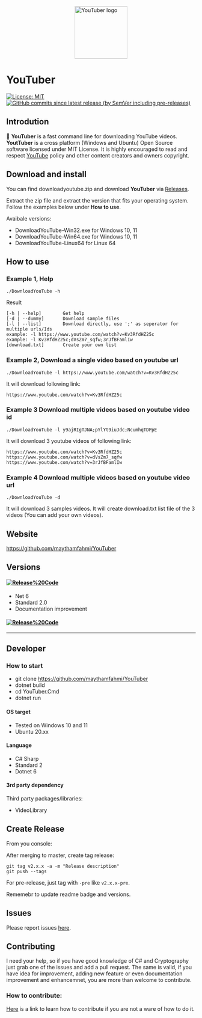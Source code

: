 <a href="https://github.com/maythamfahmi/YouTuber/blob/master/LICENSE.txt">
<img 
    style="display: block; margin-left: auto; margin-right: auto; height: 140px; width: 140px;"
    src="https://github.com/maythamfahmi/YouTuber/blob/master/logo.png" 
    alt="YouTuber logo">
</img>
</a>

# YouTuber

[![License: MIT](https://img.shields.io/badge/License-MIT-green.svg)](https://github.com/maythamfahmi/YouTuber/blob/master/LICENSE.txt)
[![GitHub commits since latest release (by SemVer including pre-releases)](https://img.shields.io/github/commits-since/maythamfahmi/youtuber/v2.0.1?include_prereleases)](https://github.com/maythamfahmi/YouTuber/releases/tag/v2.0.1)

## Introdution
:rocket: **YouTuber** is a fast command line for downloading YouTube videos. 
**YoutTuber** is a cross platform (Windows and Ubuntu) Open Source software licensed under MIT License.
It is highly encouraged to read and respect [YouTube][1] policy and other content creators and owners copyright.

## Download and install
You can find downloadyoutube.zip and download **YouTuber** via [Releases](https://github.com/maythamfahmi/YouTuber/releases).

Extract the zip file and extract the version that fits your operating system. Follow the examples below under **How to use**.

Avaibale versions:
- DownloadYouTube-Win32.exe for Windows 10, 11
- DownloadYouTube-Win64.exe for Windows 10, 11
- DownloadYouTube-Linux64 for Linux 64

## How to use

### Example 1, Help
```./DownloadYouTube -h```

Result

```
[-h | --help]        Get help
[-d | --dummy]       Download sample files
[-l | --list]        Download directly, use ';' as seperator for multiple urls/Ids
example: -l https://www.youtube.com/watch?v=Kv3RfdHZ25c
example: -l Kv3RfdHZ25c;dVsZm7_sqfw;3rJfBFamlIw
[download.txt]       Create your own list
```

### Example 2, Download a single video based on youtube url
```./DownloadYouTube -l https://www.youtube.com/watch?v=Kv3RfdHZ25c```

It will download following link:

```
https://www.youtube.com/watch?v=Kv3RfdHZ25c
```

### Example 3 Download multiple videos based on youtube video id
```./DownloadYouTube -l y9ajRIgTJNA;pYlYt9iuJdc;NcumhqTDPpE```

It will download 3 youtube videos of following link:

```
https://www.youtube.com/watch?v=Kv3RfdHZ25c
https://www.youtube.com/watch?v=dVsZm7_sqfw
https://www.youtube.com/watch?v=3rJfBFamlIw
```

### Example 4 Download multiple videos based on youtube video url
```./DownloadYouTube -d```

It will download 3 samples videos. It will create download.txt list file of the 3 videos (You can add your own videos).

## Website

https://github.com/maythamfahmi/YouTuber

## Versions

#### [![Release%20Code](https://img.shields.io/badge/release%20code-v2.0.1-blue?style=social)](https://github.com/maythamfahmi/YouTuber/releases/tag/v2.0.1)
- Net 6
- Standard 2.0
- Documentation improvement

#### [![Release%20Code](https://img.shields.io/badge/release%20code-1.0.1-blue?style=social)](https://github.com/maythamfahmi/YouTuber/releases/tag/1.0.1)

<be />
<be />
<hr />
<be />
<be />

## Developer

### How to start
- git clone https://github.com/maythamfahmi/YouTuber
- dotnet build
- cd YouTuber.Cmd
- dotnet run

#### OS target
- Tested on Windows 10 and 11
- Ubuntu 20.xx
#### Language
- C# Sharp
- Standard 2
- Dotnet 6
#### 3rd party dependency
Third party packages/libraries:
- VideoLibrary

## Create Release
From you console:

After merging to master, create tag release:

```
git tag v2.x.x -a -m "Release description"
git push --tags
```

For pre-release, just tag with ```-pre``` like ```v2.x.x-pre```.

Rememebr to update readme badge and versions.

## Issues

Please report issues [here](https://github.com/maythamfahmi/YouTuber/issues).

## Contributing

I need your help, so if you have good knowledge of C# and Cryptography just grab one of the issues and add a pull request.
The same is valid, if you have idea for improvement, adding new feature or even documentation improvement and enhancemnet, you are more than welcome to contribute.

### How to contribute:

[Here](https://www.dataschool.io/how-to-contribute-on-github/) is a link to learn how to contribute if you are not a ware of how to do it.


[1]: http://youtube.com
